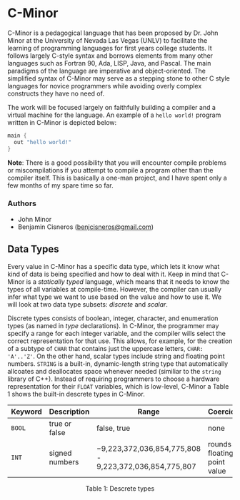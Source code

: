 # C-Minor

C-Minor is a pedagogical language that has been proposed by Dr. John Minor at the University of Nevada Las Vegas (UNLV) to facilitate the learning of programming languages for first years college students. It follows largely C-style syntax and borrows elements from many other languages such as Fortran 90, Ada, LISP, Java, and Pascal. The main paradigms of the language are imperative and object-oriented. The simplified syntax of C-Minor may serve as a stepping stone to other C style languages for novice programmers while avoiding overly complex constructs they have no need of.

The work will be focused largely on faithfully building a compiler and a virtual machine for the language. An example of a `hello world!` program written in C-Minor is depicted below:

```c++
main {
  out "hello world!"
}
```

<b>Note</b>: There is a good possibility that you will encounter compile problems or miscompilations if you attempt to compile a program other than the compiler itself. This is basically a one-man project, and I have spent only a few months of my spare time so far.

### Authors

* John Minor
* Benjamin Cisneros (<benjcisneros@gmail.com>)

## Data Types

Every value in C-Minor has a specific data type, which lets it know what kind of data is being specified and how to deal with it. Keep in mind that C-Minor is a *statically typed* language, which means that it needs to know the types of all variables at compile-time. However, the compiler can usually infer what type we want to use based on the value and how to use it. We will look at two data type subsets: *discrete* and *scalar*.

Discrete types consists of boolean, integer, character, and enumeration types (as named in *type* declarations). In C-Minor, the programmer may specify a range for each integer variable, and the compiler wills select the correct representation for that use. This allows, for example, for the creation of a subtype of `CHAR` that contains just the uppercase letters, `CHAR: 'A'..'Z'`. On the other hand, scalar types include string and floating point numbers. `STRING` is a built-in, dynamic-length string type that automatically allcoates and deallocates space whenever needed (similiar to the `string` library of C++). Instead of requiring programmers to choose a hardware representation for their `FLOAT` variables, which is low-level, C-Minor a Table 1 shows the built-in descrete types in C-Minor. 

<div align="center">
  
| Keyword | Description | Range | Coercion |
|:---------|-------------|-------|----------|
| `BOOL` | true or false | false, true | none |
| `INT` | signed numbers | −9,223,372,036,854,775,808 - 9,223,372,036,854,775,807 | rounds floating point value |

  <p>Table 1: Descrete types</p>
</div>
